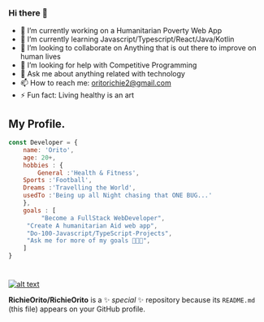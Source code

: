 ### Hi there 👋

- 🔭 I’m currently working on a Humanitarian Poverty Web App
- 🌱 I’m currently learning Javascript/Typescript/React/Java/Kotlin
- 👯 I’m looking to collaborate on Anything that is out there to improve on human lives
- 🤔 I’m looking for help with Competitive Programming
- 💬 Ask me about anything related with technology
- 📫 How to reach me: oritorichie2@gmail.com
- ⚡ Fun fact: Living healthy is an art


## My Profile. 

``` Javascript
const Developer = { 
    name: 'Orito',
    age: 20+,
    hobbies : {
        General :'Health & Fitness',
	Sports :'Football',
	Dreams :'Travelling the World',
	usedTo :'Being up all Night chasing that ONE BUG...'
    }, 
    goals : [
         "Become a FullStack WebDeveloper", 
	 "Create A humanitarian Aid web app", 
	 "Do-100-Javascript/TypeScript-Projects", 
	 "Ask me for more of my goals 👨🏼‍💻", 
	] 
}
```
#
[![alt text](https://img.shields.io/badge/-LinkedIn-0e76a8?style=plastic&logo=linkedIn)</a>](https://www.linkedin.com/in/richie-orito/)

**RichieOrito/RichieOrito** is a ✨ _special_ ✨ repository because its `README.md` (this file) appears on your GitHub profile.
